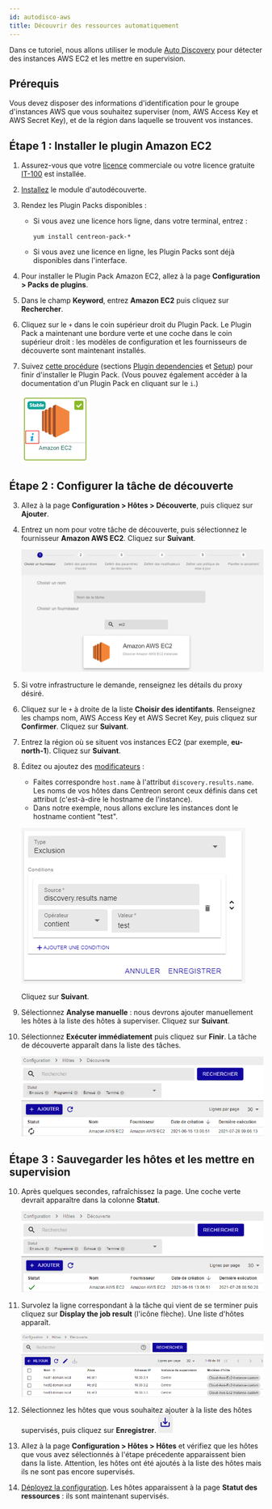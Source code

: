 ```yaml
---
id: autodisco-aws
title: Découvrir des ressources automatiquement
---
```


Dans ce tutoriel, nous allons utiliser le module [Auto Discovery](../monitoring/discovery/hosts-discovery.html) pour détecter des instances AWS EC2 et les mettre en supervision.

## Prérequis

Vous devez disposer des informations d'identification pour le groupe d'instances AWS que vous souhaitez superviser (nom, AWS Access Key et AWS Secret Key), et de la région dans laquelle se trouvent vos instances.

## Étape 1 : Installer le plugin Amazon EC2

1. Assurez-vous que votre [licence](../administration/licenses.html) commerciale ou votre licence gratuite [IT-100](IT100.html) est installée.

2. [Installez](../monitoring/discovery/installation.html) le module d'autodécouverte.

3. Rendez les Plugin Packs disponibles :

    - Si vous avez une licence hors ligne, dans votre terminal, entrez :
     
        ```shell
        yum install centreon-pack-*
        ```

    - Si vous avez une licence en ligne, les Plugin Packs sont déjà disponibles dans l'interface.

4. Pour installer le Plugin Pack Amazon EC2, allez à la page **Configuration > Packs de plugins**.

5. Dans le champ **Keyword**, entrez **Amazon EC2** puis cliquez sur **Rechercher**.

6. Cliquez sur le `+` dans le coin supérieur droit du Plugin Pack. Le Plugin Pack a maintenant une bordure verte et une coche dans le coin supérieur droit : les modèles de configuration et les fournisseurs de découverte sont maintenant installés.

7. Suivez [cette procédure](../integrations/plugin-packs/procedures/cloud-aws-ec2.html)
 (sections [Plugin dependencies](../integrations/plugin-packs/procedures/cloud-aws-ec2.html#plugin-dependencies) et 
[Setup](../integrations/plugin-packs/procedures/cloud-aws-ec2.html#setup)) pour finir d'installer le Plugin Pack. (Vous pouvez également accéder à la documentation d'un Plugin Pack en cliquant sur le `i`.)

    ![image](../assets/getting-started/aws-doc.png)

## Étape 2 : Configurer la tâche de découverte

3. Allez à la page **Configuration > Hôtes > Découverte**, puis cliquez sur **Ajouter**.

4. Entrez un nom pour votre tâche de découverte, puis sélectionnez le fournisseur **Amazon AWS EC2**. Cliquez sur **Suivant**.

    ![image](../assets/getting-started/aws-provider.png)

4. Si votre infrastructure le demande, renseignez les détails du proxy désiré.

5. Cliquez sur le `+` à droite de la liste **Choisir des identifants**. Renseignez les champs nom, AWS Access Key et AWS Secret Key, 
puis cliquez sur **Confirmer**. Cliquez sur **Suivant**.

6. Entrez la région où se situent vos instances EC2 (par exemple, **eu-north-1**). Cliquez sur **Suivant**.

7. Éditez ou ajoutez des [modificateurs](../monitoring/discovery/hosts-discovery.html#comment-utiliser-les-modificateurs) :
    - Faites correspondre `host.name` à l'attribut `discovery.results.name`. Les noms de vos hôtes dans Centreon seront ceux définis dans cet attribut (c'est-à-dire le hostname de l'instance).
    - Dans notre exemple, nous allons exclure les instances dont le hostname contient "test".

    ![image](../assets/getting-started/aws-mapper.png)

    Cliquez sur **Suivant**.

8. Sélectionnez **Analyse manuelle** : nous devrons ajouter manuellement les hôtes à la liste des hôtes à superviser. Cliquez sur **Suivant**.

9. Sélectionnez **Exécuter immédiatement** puis cliquez sur **Finir**. La tâche de découverte apparaît dans la liste des tâches.
    
    ![image](../assets/getting-started/aws-listofjobs.png)

## Étape 3 : Sauvegarder les hôtes et les mettre en supervision

10. Après quelques secondes, rafraîchissez la page. Une coche verte devrait apparaître dans la colonne **Statut**.

    ![image](../assets/getting-started/aws-success.png)

11. Survolez la ligne correspondant à la tâche qui vient de se terminer puis cliquez sur **Display the job result** (l'icône flèche). Une liste d'hôtes apparaît.

    ![image](../assets/getting-started/aws-results.png)

12. Sélectionnez les hôtes que vous souhaitez ajouter à la liste des hôtes supervisés, puis cliquez sur **Enregistrer**. ![image](../assets/getting-started/aws-save.png)

13. Allez à la page **Configuration > Hôtes > Hôtes** et vérifiez que les hôtes que vous avez sélectionnés à l'étape précedente apparaissent bien dans la liste. Attention, les hôtes ont été ajoutés à la liste des hôtes mais ils ne sont pas encore supervisés.

14. [Déployez la configuration](../monitoring/monitoring-servers/deploying-a-configuration.html). Les hôtes apparaissent à la page **Statut des ressources** : ils sont maintenant supervisés.

